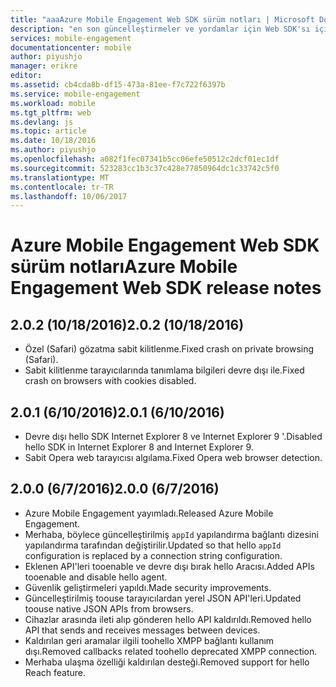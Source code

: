 ```yaml
---
title: "aaaAzure Mobile Engagement Web SDK sürüm notları | Microsoft Docs"
description: "en son güncelleştirmeler ve yordamlar için Web SDK'sı için Azure Mobile Engagement hello"
services: mobile-engagement
documentationcenter: mobile
author: piyushjo
manager: erikre
editor: 
ms.assetid: cb4cda8b-df15-473a-81ee-f7c722f6397b
ms.service: mobile-engagement
ms.workload: mobile
ms.tgt_pltfrm: web
ms.devlang: js
ms.topic: article
ms.date: 10/18/2016
ms.author: piyushjo
ms.openlocfilehash: a082f1fec07341b5cc06efe50512c2dcf01ec1df
ms.sourcegitcommit: 523283cc1b3c37c428e77850964dc1c33742c5f0
ms.translationtype: MT
ms.contentlocale: tr-TR
ms.lasthandoff: 10/06/2017
---
```

# <a name="azure-mobile-engagement-web-sdk-release-notes"></a><span data-ttu-id="e27f7-103">Azure Mobile Engagement Web SDK sürüm notları</span><span class="sxs-lookup"><span data-stu-id="e27f7-103">Azure Mobile Engagement Web SDK release notes</span></span>
## <a name="202-10182016"></a><span data-ttu-id="e27f7-104">2.0.2 (10/18/2016)</span><span class="sxs-lookup"><span data-stu-id="e27f7-104">2.0.2 (10/18/2016)</span></span>
* <span data-ttu-id="e27f7-105">Özel (Safari) gözatma sabit kilitlenme.</span><span class="sxs-lookup"><span data-stu-id="e27f7-105">Fixed crash on private browsing (Safari).</span></span>
* <span data-ttu-id="e27f7-106">Sabit kilitlenme tarayıcılarında tanımlama bilgileri devre dışı ile.</span><span class="sxs-lookup"><span data-stu-id="e27f7-106">Fixed crash on browsers with cookies disabled.</span></span>

## <a name="201-6102016"></a><span data-ttu-id="e27f7-107">2.0.1 (6/10/2016)</span><span class="sxs-lookup"><span data-stu-id="e27f7-107">2.0.1 (6/10/2016)</span></span>
* <span data-ttu-id="e27f7-108">Devre dışı hello SDK Internet Explorer 8 ve Internet Explorer 9 '.</span><span class="sxs-lookup"><span data-stu-id="e27f7-108">Disabled hello SDK in Internet Explorer 8 and Internet Explorer 9.</span></span>
* <span data-ttu-id="e27f7-109">Sabit Opera web tarayıcısı algılama.</span><span class="sxs-lookup"><span data-stu-id="e27f7-109">Fixed Opera web browser detection.</span></span>

## <a name="200-672016"></a><span data-ttu-id="e27f7-110">2.0.0 (6/7/2016)</span><span class="sxs-lookup"><span data-stu-id="e27f7-110">2.0.0 (6/7/2016)</span></span>
* <span data-ttu-id="e27f7-111">Azure Mobile Engagement yayımladı.</span><span class="sxs-lookup"><span data-stu-id="e27f7-111">Released Azure Mobile Engagement.</span></span>
* <span data-ttu-id="e27f7-112">Merhaba, böylece güncelleştirilmiş `appId` yapılandırma bağlantı dizesini yapılandırma tarafından değiştirilir.</span><span class="sxs-lookup"><span data-stu-id="e27f7-112">Updated so that hello `appId` configuration is replaced by a connection string configuration.</span></span>
* <span data-ttu-id="e27f7-113">Eklenen API'leri tooenable ve devre dışı bırak hello Aracısı.</span><span class="sxs-lookup"><span data-stu-id="e27f7-113">Added APIs tooenable and disable hello agent.</span></span>
* <span data-ttu-id="e27f7-114">Güvenlik geliştirmeleri yapıldı.</span><span class="sxs-lookup"><span data-stu-id="e27f7-114">Made security improvements.</span></span>
* <span data-ttu-id="e27f7-115">Güncelleştirilmiş toouse tarayıcılardan yerel JSON API'leri.</span><span class="sxs-lookup"><span data-stu-id="e27f7-115">Updated toouse native JSON APIs from browsers.</span></span>
* <span data-ttu-id="e27f7-116">Cihazlar arasında ileti alıp gönderen hello API kaldırıldı.</span><span class="sxs-lookup"><span data-stu-id="e27f7-116">Removed hello API that sends and receives messages between devices.</span></span>
* <span data-ttu-id="e27f7-117">Kaldırılan geri aramalar ilgili toohello XMPP bağlantı kullanım dışı.</span><span class="sxs-lookup"><span data-stu-id="e27f7-117">Removed callbacks related toohello deprecated XMPP connection.</span></span>
* <span data-ttu-id="e27f7-118">Merhaba ulaşma özelliği kaldırılan desteği.</span><span class="sxs-lookup"><span data-stu-id="e27f7-118">Removed support for hello Reach feature.</span></span>

